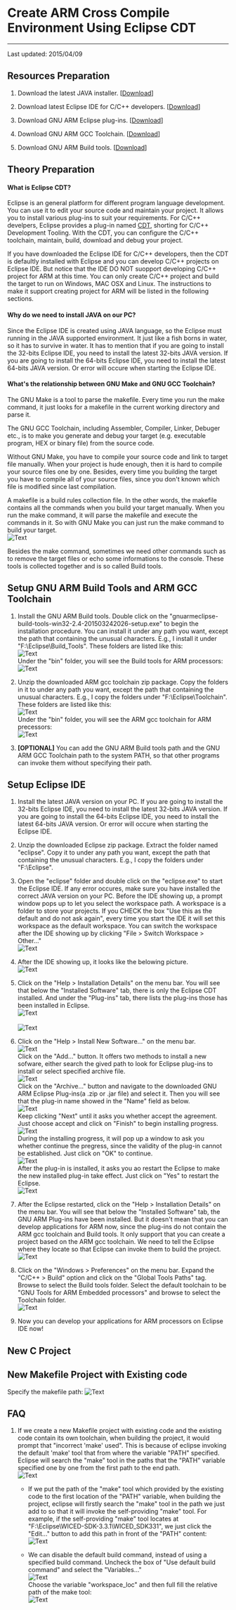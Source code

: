 # Create ARM Cross Compile Environment Using Eclipse CDT #

---
Last updated: 2015/04/09


## Resources Preparation ##

1. Download the latest JAVA installer. [[Download](http://java.com/zh_CN/)]

2. Download latest Eclipse IDE for C/C++ developers. [[Download](http://www.eclipse.org/downloads/packages/eclipse-ide-cc-developers/lunasr2)]

3. Download GNU ARM Eclipse plug-ins. [[Download](http://sourceforge.net/projects/gnuarmeclipse/)]

4. Download GNU ARM GCC Toolchain. [[Download](https://launchpad.net/gcc-arm-embedded)]

5. Download GNU ARM Build tools. [[Download](http://sourceforge.net/projects/gnuarmeclipse/files/Build%20Tools/gnuarmeclipse-build-tools-win32-2.4-201503242026-setup.exe/download)]


## Theory Preparation  ##

#### What is Eclipse CDT? ####

Eclipse is an general platform for different program language development. You can use it to edit your source code and maintain your project. It allows you to install various plug-ins to suit your requirements. For C/C++ develpers, Eclipse provides a plug-in named [CDT](http://eclipse.org/cdt/), shorting for C/C++ Development Tooling. With the CDT, you can configure the C/C++ toolchain, maintain, build, download and debug your project.

If you have downloaded the Eclipse IDE for C/C++ developers, then the CDT is defaultly installed with Eclipse and you can develop C/C++ projects on Eclipse IDE. But notice that the IDE DO NOT  suopport developing C/C++ project for ARM at this time. You can only create C/C++ project and build the target to run on Windows, MAC OSX and Linux. The instructions to make it support creating project for ARM will be listed in the following sections.

#### Why do we need to install JAVA on our PC? ####

Since the Eclipse IDE is created using JAVA language, so the Eclipse must running in the JAVA supported environment. It just like a fish borns in water, so it has to survive in water. It has to mention that if you are going to install the 32-bits Eclipse IDE, you need to install the latest 32-bits JAVA version. If you are going to install the 64-bits Eclipse IDE, you need to install the latest 64-bits JAVA version. Or error will occure when starting the Eclipse IDE.

#### What's the relationship between GNU Make and GNU GCC Toolchain? ####
The GNU Make is a tool to parse the makefile. Every time you run the make command, it just looks for a makefile in the current working directory and parse it.

The GNU GCC Toolchain, including Assembler, Compiler, Linker, Debuger etc., is to make you generate and debug your target (e.g. executable program, HEX or binary file) from the source code. 

Without GNU Make, you have to compile your source code and link to target file manually. When your project is hude enough, then it is hard to compile your source files one by one. Besides, every time you building the target you have to compile all of your source files, since you don't known which file is modified since last compilation.

A makefile is a build rules collection file. In the other words, the makefile contains all the commands when you build your target manually. When you run the make command, it will parse the makefile and execute the commands in it. So with GNU Make you can just run the make command to build your target.   
![Text](./../images/eclipse/Make_GCC.png "Make & GCC")  

Besides the make command, sometimes we need other commands such as to remove the target files or echo some informations to the console. These tools is collected together and is so called Build tools.
 

## Setup GNU ARM Build Tools and ARM GCC Toolchain	##

1. Install the GNU ARM Build tools. Double click on the "gnuarmeclipse-build-tools-win32-2.4-201503242026-setup.exe" to begin the installation procedure. You can install it under any path you want, except the path that containing the unusual characters. E.g., I install it under "F:\Eclipse\Build_Tools". These folders are listed like this:   
![Text](./../images/eclipse/buildtools_list.png "Build tools")   
Under the "bin" folder, you will see the Build tools for ARM processors:      
![Text](./../images/eclipse/BuildTools.png "Build tools") 

2. Unzip the downloaded ARM gcc toolchain zip package. Copy the folders in it to under any path you want, except the path that containing the unusual characters. E.g., I copy the folders under "F:\Eclipse\Toolchain". These folders are listed like this:      
![Text](./../images/eclipse/file_list.png "ARM GCC toolchain")    
Under the "bin" folder, you will see the ARM gcc toolchain for ARM precessors:    
![Text](./../images/eclipse/toolchain.png "ARM GCC toolchain")  

3. **[OPTIONAL]** You can add the GNU ARM Build tools path and the GNU ARM GCC Toolchain path to the system PATH, so that other programs can invoke them without specifying their path.   


## Setup Eclipse IDE ##

1. Install the latest JAVA version on your PC. If you are going to install the 32-bits Eclipse IDE, you need to install the latest 32-bits JAVA version. If you are going to install the 64-bits Eclipse IDE, you need to install the latest 64-bits JAVA version. Or error will occure when starting the Eclipse IDE.

2. Unzip the downloaded Eclipse zip package. Extract the folder named "eclipse". Copy it to under any path you want, except the path that containing the unusual characters. E.g., I copy the folders under "F:\Eclipse". 

3. Open the "eclipse" folder and double click on the "eclipse.exe" to start the Eclipse IDE. If any error occures, make sure you have installed the correct JAVA version on your PC. Before the IDE showing up, a prompt window pops up to let you select the workspace path. A workspace is a folder to store your projects. If you CHECK the box "Use this as the default and do not ask again", every time you start the IDE it will set this workspace as the default workspace. You can switch the workspace after the IDE showing up by clicking "File > Switch Workspace > Other..."    
![Text](./../images/eclipse/workspace.png "Select workspace")

4. After the IDE showing up, it looks like the belowing picture.    
![Text](./../images/eclipse/Eclipse_IDE.png "Eclipse IDE")

5. Click on the "Help > Installation Details" on the menu bar. You will see that below the "Installed Software" tab, there is only the Eclipse CDT installed. And under the "Plug-ins" tab, there lists the plug-ins those has been installed in Eclipse.    
![Text](./../images/eclipse/Installed_Software.png "Installed Software")<br>     
![Text](./../images/eclipse/Installed_Plugins.png "Installed Plug-ins")

6. Click on the "Help > Install New Software..." on the menu bar.    
![Text](./../images/eclipse/Install_Software.png "Install New Software")  
Click on the "Add..." button. It offers two methods to install a new sofware, either search the gived path to look for Eclipse plug-ins to install or select specified archive file.    
![Text](./../images/eclipse/Archive.png "Plug-in path")  
Click on the "Archive..." button and navigate to the downloaded GNU ARM Eclipse Plug-ins(a .zip or .jar file) and select it. Then you will see that the plug-in name showed in the "Name" field as below.    
![Text](./../images/eclipse/Selected_Archive.png "Plug-in name")   
Keep clicking "Next" until it asks you whether accept the agreement. Just choose accept and click on "Finish" to begin installing progress.    
![Text](./../images/eclipse/Licence.png "Licence")    
During the installing progress, it will pop up a window to ask you whether continue the pregress, since the validity of the plug-in cannot be established. Just click on "OK" to continue.    
![Text](./../images/eclipse/validate.png "Validate")   
After the plug-in is installed, it asks you ao restart the Eclipse to make the new installed plug-in take effect. Just click on "Yes" to restart the Eclipse.   
![Text](./../images/eclipse/restart.png "Restart")   

7. After the Eclipse restarted, click on the "Help > Installation Details" on the menu bar. You will see that below the "Installed Software" tab, the GNU ARM Plug-ins have been installed. But it doesn't mean that you can develop applications for ARM now, since the plug-ins do not contain the ARM gcc toolchain and Build tools. It only support that you can create a project based on the ARM gcc toolchain. We need to tell the Eclipse where they locate so that Eclipse can invoke them to build the project.   
![Text](./../images/eclipse/Plugins_Installed.png "Installed Softwares")   

8. Click on the "Windows > Preferences" on the menu bar. Expand the "C/C++ > Build" option and click on the "Global Tools Paths" tag. Browse to select the Build tools folder. Select the default toolchain to be "GNU Tools for ARM Embedded processors" and browse to select the Toolchain folder.   
![Text](./../images/eclipse/Global_Path.png "Global Tools Paths")   

9. Now you can develop your applications for ARM processors on Eclipse IDE now!


## New C Project ##



## New Makefile Project with Existing code ##

Specify the makefile path:
![Text](./../images/eclipse/makefile_path.png "default PATH") 



## FAQ ##

1. If we create a new Makefile project with existing code and the existing code contain its own toolchain, when building the project, it would prompt that "incorrect 'make' used". This is because of eclipse invoking the default 'make' tool that from where the variable "PATH" specified. Eclipse will search the "make" tool in the paths that the "PATH" variable specified one by one from the first path to the end path.   
![Text](./../images/eclipse/path1.png "default PATH")   

	- If we put the path of the "make" tool which provided by the existing code to the first location of the "PATH" variable, when building the project, eclipse will firstly search the "make" tool in the path we just add to so that it will invoke the self-providing "make" tool. For example, if the self-providing "make" tool locates at "F:\Eclipse\WICED-SDK-3.3.1\WICED_SDK331", we just click the "Edit..." button to add this path in front of the "PATH" content:        
	![Text](./../images/eclipse/path2.png "Specified PATH")   

	- We can disable the default build command, instead of using a specified build command. Uncheck the box of "Use default build command" and select the "Variables..."       
	![Text](./../images/eclipse/build_command.png "Build command")  
	Choose the variable "workspace_loc" and then full fill the relative path of the make tool:     
	![Text](./../images/eclipse/build_command1.png "Build command")  